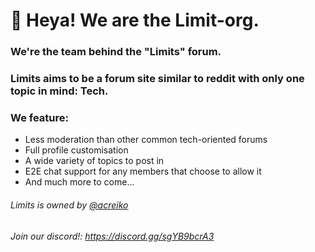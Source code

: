 # 👋 Heya! We are the Limit-org.
### We're the team behind the "Limits" forum.
### Limits aims to be a forum site similar to reddit with only one topic in mind: Tech.
### We feature:
 - Less moderation than other common tech-oriented forums
 - Full profile customisation
 - A wide variety of topics to post in
 - E2E chat support for any members that choose to allow it
 - And much more to come...


###### Limits is owned by [@acreiko](https://github.com/acreiko)
###### Join our discord!: https://discord.gg/sgYB9bcrA3
